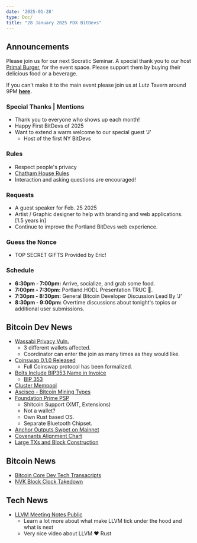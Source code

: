 ```yaml
---
date: '2025-01-28'
type: Doc/
title: "28 January 2025 PDX BitDevs"
---
```


## Announcements

Please join us for our next Socratic Seminar. A special thank you to our host <a href="https://dicksprimalburger.com/" data-no-summary>Primal Burger</a>, for the event space. Please support them by buying their delicious food or a beverage.

If you can't make it to the main event please join us at Lutz Tavern around 9PM **<a href="https://www.lutztavern.com/" data-no-summary>here</a>.**

### Special Thanks | Mentions

- Thank you to everyone who shows up each month!
- Happy First BitDevs of 2025
- Want to extend a warm welcome to our special guest 'J'
  - Host of the first NY BitDevs

### Rules

- Respect people's privacy
- [Chatham House Rules](https://www.chathamhouse.org/about-us/chatham-house-rule)
- Interaction and asking questions are encouraged!

### Requests

- A guest speaker for Feb. 25 2025
- Artist / Graphic designer to help with branding and web applications. [1.5 years in]
- Continue to improve the Portland BitDevs web experience.

### Guess the Nonce

- TOP SECRET GIFTS Provided by Eric! 

### Schedule

- **6:30pm - 7:00pm:** Arrive, socialize, and grab some food.
- **7:00pm - 7:30pm:** Portland.HODL Presentation TRUC 🚚.
- **7:30pm - 8:30pm:** General Bitcoin Developer Discussion Lead By 'J'
- **8:30pm - 9:00pm:** Overtime discussions about tonight's topics or additional user submissions.

## Bitcoin Dev News
- [Wassabi Privacy Vuln.](https://github.com/GingerPrivacy/GingerWallet/discussions/116)
  - 3 different wallets affected.
  - Coordinator can enter the join as many times as they would like.
- [Coinswap 0.1.0 Released](https://github.com/citadel-tech/coinswap/releases/tag/v0.1.0)
  - Full Coinswap protocol has been formalized.
- [Bolts Include BIP353 Name in Invoice](https://github.com/lightning/bolts/pull/1180)
  - [BIP 353]()
- [Cluster Mempool](https://github.com/bitcoin/bitcoin/pull/31122)
- [Ascisco - Bitcoin Mining Types](https://x.com/aeonBTC/status/1866941104320553177)
- [Foundation Prime PSP](https://www.youtube.com/watch?v=0TjuC4NVxnI)
  - Shitcoin Support (XMT, Extensions)
  - Not a wallet?
  - Own Rust based OS.
  - Separate Bluetooth Chipset.
- [Anchor Outputs Swpet on Mainnet](https://mempool.space/address/bc1qqjn2j9cac562ws65raxeua88km8t4z5vqpun0l)
- [Covenants Alignment Chart](https://en.bitcoin.it/wiki/Covenants_support)
- [Large TXs and Block Construction](https://bitcoin.stackexchange.com/questions/124636/why-do-standardness-rules-limit-transaction-weight)

## Bitcoin News
- [Bitcoin Core Dev Tech Transacripts](https://btctranscripts.com/bitcoin-core-dev-tech/2024-10)
- [NVK Block Clock Takedown](https://x.com/zachherbert/status/1857157133638250551)

## Tech News
- [LLVM Meeting Notes Public](https://www.youtube.com/@LLVMPROJ/videos)
  - Learn a lot more about what make LLVM tick under the hood and what is next
  - Very nice video about LLVM ❤️ Rust
